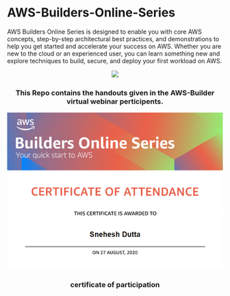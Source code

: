 # AWS-Builders-Online-Series
AWS Builders Online Series is designed to enable you with core AWS concepts, step-by-step architectural best practices, and demonstrations to help you get started and accelerate your success on AWS. Whether you are new to the cloud or an experienced user, you can learn something new and explore techniques to build, secure, and deploy your first workload on AWS.

<p align="center">
  <img src="https://miro.medium.com/max/1364/0*2ui893KAwAT_F9wz.gif">
</p>

<H3 align="center">
  <strong >
  This Repo contains the handouts given in the AWS-Builder virtual webinar perticipents.
  </strong>
  </H3>
  
  <p align="center">
  <img src="https://github.com/Sneheshdutta/AWS-Builders-Online-Series/blob/master/Perticipation%20Certificate.png?raw=true">
</p>

<H3 align="center">
  <strong >
  certificate of participation
  </strong>
  </H3>
